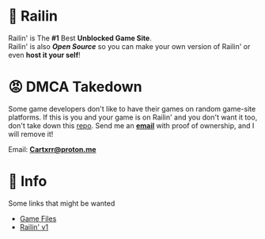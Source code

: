 # 🚈 Railin
Railin' is The **#1** Best **Unblocked Game Site**. <br>
Railin' is also ***Open Source*** so you can make your own version of Railin' or even **host it your self**!

# 😡 DMCA Takedown
Some game developers don't like to have their games on random game-site platforms. If this is you and your game is on Railin' and you don't want it too, don't take down this [repo](https://github.com/RailinGames/files). Send me an [**email**](mailto:Cartxrr@proton.me) with proof of ownership, and I will remove it!

Email: [**Cartxrr@proton.me**](mailto:Cartxrr@proton.me)

# 📜 Info
Some links that might be wanted
- [Game Files](https://github.com/RailinGames/files)
- [Railin' v1](https://github.com/RailinGames/RailinGames.github.io/tree/be0d6fa8f84b97ef90da0908b98ded044a53d3a5)
